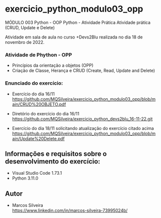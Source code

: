 # exercicio_python_modulo03_opp <br>
MÓDULO 003 Python - OOP Python - Atividade Prática Atividade prática (CRUD, Update e Delete)

Atividade em sala de aula no curso +Devs2Blu realizada no dia 18 de novembro de 2022.

### Atividade de Phython - OPP <br>
- Princípios da orientação a objetos (OPP)
- Criação de Classe, Herança e CRUD (Create, Read, Update and Delete)

### Enunciado do exercício: <br>
- Exercício do dia 16/11 <br>
https://github.com/MQSilveira/exercicio_python_modulo03_opp/blob/main/CRUD%20OBJETO.pdf

- Diretório do exercício do dia 16/11 <br>
https://github.com/MQSilveira/exercicio_python_devs2blu_16-11-22.git
 
 - Exercício do dia 18/11 solicitando atualização do exercício citado acima 
https://github.com/MQSilveira/exercicio_python_modulo03_opp/blob/main/Update%20Delete.pdf

## Informações e requisitos sobre o desenvolvimento do exercício: <br>
- Visual Studio Code 1.73.1
- Python 3.11.0

## Autor <br>
- Marcos Silveira <br>
https://www.linkedin.com/in/marcos-silveira-73995024b/
